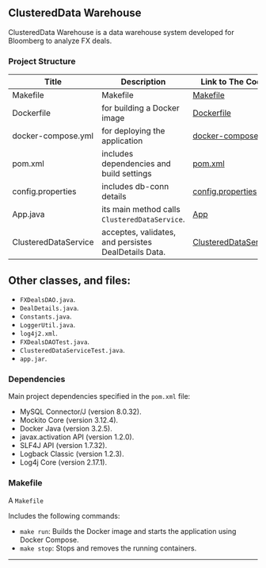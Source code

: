 ## ClusteredData Warehouse

ClusteredData Warehouse is a data warehouse system developed for Bloomberg to analyze FX deals.

### Project Structure



| Title    			     | Description   		                           	  | Link to The Code 																	   |
|------------------------|----------------------------------------------------|----------------------------------------------------------------------------------------|
| Makefile 	  	         |Makefile      			  						  |[Makefile](Makefile)																       |
| Dockerfile  	  		 |for building a Docker image						  |[Dockerfile](Dockerfile)  															   |
|docker-compose.yml		 |for deploying the application						  | [docker-compose.yml](docker-compose.yml)											   |
|pom.xml		   		 |includes dependencies and build settings			  | [pom.xml](pom.xml)           														   |
|config.properties 		 |includes db-conn details							  | [config.properties](src/main/resources/config.properties)							   |
|App.java          		 |its main method calls `ClusteredDataService`.		  |[App](src/main/java/com/progresssoft/App.java)         								   |
|ClusteredDataService    |acceptes, validates, and persistes DealDetails Data.|[ClusteredDataService](src/main/java/com/progresssoft/service/ClusteredDataService.java)|

## Other classes, and files:
- `FXDealsDAO.java`.
- `DealDetails.java`.
- `Constants.java`.
- `LoggerUtil.java`.
- `log4j2.xml`.
- `FXDealsDAOTest.java`.
- `ClusteredDataServiceTest.java`.
- `app.jar`. 

### Dependencies

Main project dependencies specified in the `pom.xml` file:

- MySQL Connector/J (version 8.0.32).
- Mockito Core (version 3.12.4).
- Docker Java (version 3.2.5).
- javax.activation API (version 1.2.0).
- SLF4J API (version 1.7.32).
- Logback Classic (version 1.2.3).
- Log4j Core (version 2.17.1).

### Makefile

A `Makefile`

Includes the following commands:

- `make run`: Builds the Docker image and starts the application using Docker Compose.
- `make stop`: Stops and removes the running containers.

---
